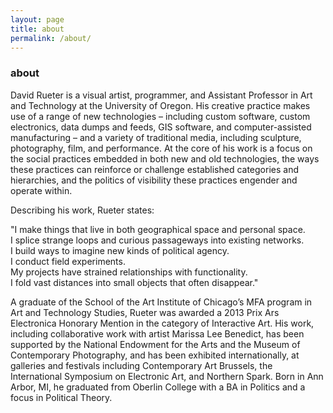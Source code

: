 ```yaml
---
layout: page
title: about
permalink: /about/
---
```

### about
David Rueter is a visual artist, programmer, and Assistant Professor in Art and Technology at the University of Oregon. His creative practice makes use of a range of new technologies – including custom software, custom electronics, data dumps and feeds, GIS software, and computer-assisted manufacturing – and a variety of traditional media, including sculpture, photography, film, and performance. At the core of his work is a focus on the social practices embedded in both new and old technologies, the ways these practices can reinforce or challenge established categories and hierarchies, and the politics of visibility these practices engender and operate within.

Describing his work, Rueter states:

"I make things that live in both geographical space and personal space.  
I splice strange loops and curious passageways into existing networks.  
I build ways to imagine new kinds of political agency.  
I conduct field experiments.  
My projects have strained relationships with functionality.  
I fold vast distances into small objects that often disappear."

A graduate of the School of the Art Institute of Chicago’s MFA program in Art and Technology Studies, Rueter was awarded a 2013 Prix Ars Electronica Honorary Mention in the category of Interactive Art. His work, including collaborative work with artist Marissa Lee Benedict, has been supported by the National Endowment for the Arts and the Museum of Contemporary Photography, and has been exhibited internationally, at galleries and festivals including Contemporary Art Brussels, the International Symposium on Electronic Art, and Northern Spark. Born in Ann Arbor, MI, he graduated from Oberlin College with a BA in Politics and a focus in Political Theory.
